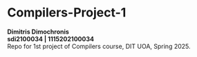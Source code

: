 # Compilers-Project-1
**Dimitris Dimochronis** <br>
**sdi2100034 | 1115202100034** <br>
Repo for 1st project of Compilers course, DIT UOA, Spring 2025.
